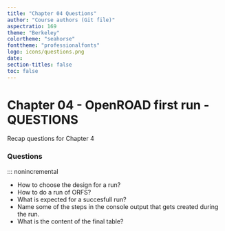 ```yaml
---
title: "Chapter 04 Questions"
author: "Course authors (Git file)"
aspectratio: 169
theme: "Berkeley"
colortheme: "seahorse"
fonttheme: "professionalfonts"
logo: icons/questions.png
date:
section-titles: false
toc: false
---
```


# Chapter 04 - OpenROAD first run - QUESTIONS

Recap questions for Chapter 4

### Questions
::: nonincremental

- How to choose the design for a run?
- How to do a run of ORFS?
- What is expected for a succesfull run?
- Name some of the steps in the console output that gets created during the run.
- What is the content of the final table?
